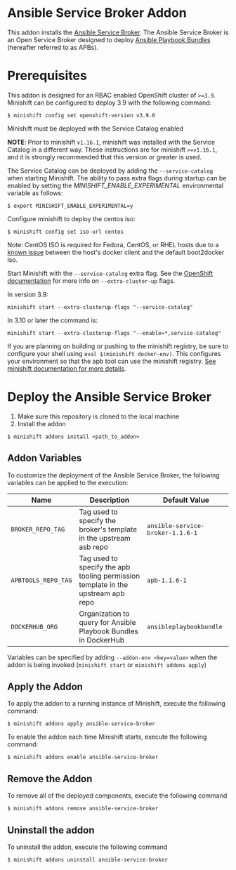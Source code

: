 Ansible Service Broker Addon
======================

This addon installs the [Ansible Service Broker](https://github.com/openshift/ansible-service-broker). The Ansible Service Broker
is an Open Service Broker designed to deploy [Ansible Playbook Bundles](https://github.com/ansibleplaybookbundle/ansible-playbook-bundle/) (hereafter referred to as APBs).

# Prerequisites

This addon is designed for an RBAC enabled OpenShift cluster of `>=3.9`. Minishift can be configured to
deploy 3.9 with the following command:

```
$ minishift config set openshift-version v3.9.0
```

Minishift must be deployed with the Service Catalog enabled

**NOTE**: Prior to minishift `v1.16.1`, minishift was installed with the Service
Catalog in a different way. These instructions are for minishift `>=v1.16.1`,
and it is strongly recommended that this version or greater is used.

The Service Catalog can be deployed by adding the `--service-catalog` when starting Minishift. The ability to pass extra flags during startup can be enabled by setting the _MINISHIFT_ENABLE_EXPERIMENTAL_ environmental variable as follows:

```
$ export MINISHIFT_ENABLE_EXPERIMENTAL=y
```

Configure minishift to deploy the centos iso:


```
$ minishift config set iso-url centos
```

Note: CentOS ISO is required for Fedora, CentOS, or RHEL hosts due to a [known issue](https://docs.okd.io/latest/minishift/troubleshooting/troubleshooting-misc.html#authentication-required-to-push-image) between the host's docker client and the default boot2docker iso.

Start Minishift with the `--service-catalog` extra flag. See the [OpenShift documentation](https://docs.okd.io/latest/minishift/using/experimental-features.html#enabling-experimental-oc-flags) for more info on `--extra-cluster-up` flags.

In version 3.9:

```
minishift start --extra-clusterup-flags "--service-catalog"
```

In 3.10 or later the command is:

```
minishift start --extra-clusterup-flags "--enable=*,service-catalog"
```


If you are planning on building or pushing to the minishift registry, be sure
to configure your shell using `eval $(minishift docker-env)`. This configures your environment
so that the apb tool can use the minishift registry. [See minishift documentation for more details](https://docs.okd.io/latest/minishift/openshift/openshift-docker-registry.html).

# Deploy the Ansible Service Broker

1. Make sure this repository is cloned to the local machine
2. Install the addon


```
$ minishift addons install <path_to_addon>
```

## Addon Variables

To customize the deployment of the Ansible Service Broker, the following variables can be applied to the execution:

|Name|Description|Default Value|
|----|-----------|-------------|
|`BROKER_REPO_TAG`|Tag used to specify the broker's template in the upstream asb repo|`ansible-service-broker-1.1.6-1`|
|`APBTOOLS_REPO_TAG`|Tag used to specify the apb tooling permission template in the upstream apb repo|`apb-1.1.6-1`|
|`DOCKERHUB_ORG`|Organization to query for Ansible Playbook Bundles in DockerHub|`ansibleplaybookbundle`|

Variables can be specified by adding `--addon-env <key=value>` when the addon is being invoked (`minishift start` or `minishift addons apply`)

## Apply the Addon

To apply the addon to a running instance of Minishift, execute the following command:

```
$ minishift addons apply ansible-service-broker
```

To enable the addon each time Minishift starts, execute the following command:

```
$ minishift addons enable ansible-service-broker
```

## Remove the Addon

To remove all of the deployed components, execute the following command

```
$ minishift addons remove ansible-service-broker
```

## Uninstall the addon

To uninstall the addon, execute the following command

```
$ minishift addons uninstall ansible-service-broker
```
